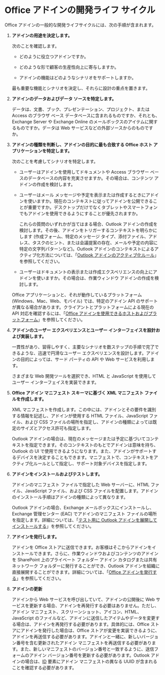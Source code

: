 
# <a name="office-add-ins-development-lifecycle"></a>Office アドインの開発ライフ サイクル


Office アドインの一般的な開発ライフサイクルには、次の手順が含まれます。


1.  **アドインの用途を決定します。**
    
    次のことを確認します。
    
      - どのように役立つアドインですか。 
    
      - どのような形で顧客の生産性向上に寄与しますか。
    
      - アドインの機能はどのようなシナリオをサポートしますか。
    

    最も重要な機能とシナリオを決定し、それらに設計の重点を置きます。 
    
2.  **アドインのデータおよびデータ ソースを特定します。**
    
    データは、文書、ブック、プレゼンテーション、プロジェクト、または Access のブラウザ ベース データベースに含まれるものですか、それとも、Exchange Server や Exchange Online のメールボックスのアイテムに関するものですか。データは Web サービスなどの外部ソースからのものですか。
    
3.  **アドインの種類を判断し、アドインの目的に最も合致する Office ホスト アプリケーションを特定します。**
    
    次のことを考慮してシナリオを特定します。
    
    - ユーザーはアドインを使用してドキュメントや Access ブラウザー ベースのデータベースの内容を充実させますか。その場合は、コンテンツ アドインの作成を検討します。 
    
    - ユーザーはメール メッセージや予定を表示または作成するときにアドインを使いますか。現在のコンテキストに従ってアドインを公開できることが重要ですか。デスクトップだけでなくタブレットやスマートフォンでもアドインを使用できるようにすることが優先されますか。
    
        これらの質問のいずれかが当てはまる場合、Outlook アドインの作成を検討します。その後、アドインをトリガーするコンテキストを明らかにします (作成フォーム、特定のメッセージ タイプ、添付ファイル、アドレス、タスクのヒント、または会議提案の存在、メールや予定の内容に特定の文字列パターンなど)。Outlook アドインのコンテキストによるアクティブ化方法については、「[Outlook アドインのアクティブ化ルール](../outlook/manifests/activation-rules.md)」を参照してください。
    
    - ユーザーはドキュメントの表示または作成エクスペリエンスの向上にアドインを使いますか。その場合は、作業ウィンドウ アドインの作成を検討します。 

    Office アプリケーションと、それが動作しているプラットフォーム (Windows、Mac、Web、モバイル) では、特定のアドイン API のサポートが異なる場合があります。クライアントとプラットフォームによる現在の API 対応を確認するには、「[Office アドインを使用できるホストおよびプラットフォーム](https://dev.office.com/add-in-availability)」を参照してください。  
    
4.  **アドインのユーザー エクスペリエンスとユーザー インターフェイスを設計および実装します。**
    
    一貫性があり、習得しやすく、主要なシナリオを数ステップの手順で完了できるような、迅速で円滑なユーザー エクスペリエンスを設計します。アドインの目的によっては、サード パーティの API や Web サービスを利用します。
    
    さまざまな Web 開発ツールを選択でき、HTML と JavaScript を使用してユーザー インターフェイスを実装できます。
    
5.  **Office アドイン マニフェスト スキーマに基づく XML マニフェスト ファイルを作成します。**
    
    XML マニフェストを作成します。この中には、アドインとその要件を識別する情報を記述し、アドインが使用する HTML ファイル、JavaScript ファイル、および CSS ファイルの場所を指定し、アドインの種類によっては既定のサイズとアクセス許可も指定します。
    
    Outlook アドインの場合は、現在のメッセージまたは予定に基づいてコンテキストを指定できます。そのコンテキストのもとでアドインは意味を持ち、Outlook の UI で使用できるようになります。また、アドインがサポートするデバイスを決定することもできます。マニフェストで、コンテキストをアクティブ化ルールとして指定し、サポート対象デバイスを指定します。
    
6.  **アドインをインストールおよびテストします。**
    
    アドインのマニフェスト ファイルで指定した Web サーバーに、HTML ファイル、JavaScript ファイル、および CSS ファイルを配置します。アドインのインストール手順はアドインの種類によって異なります。
    
    Outlook アドインの場合、Exchange メールボックスにインストールし、Exchange 管理センター (EAC) でアドインのマニフェスト ファイルの場所を指定します。詳細については、「[テスト用に Outlook アドインを展開してインストールする](../outlook/testing-and-tips.md)」を参照してください。
    
7.  **アドインを発行します。**
    
    アドインを Office ストアに送信できます。お客様はそこからアドインをインストールできます。さらに、作業ウィンドウおよびコンテンツのアドインを SharePoint 上のプライベート フォルダー アドイン カタログまたは共有ネットワーク フォルダーに発行することができ、Outlook アドインを組織に直接展開することができます。詳細については、「[Office アドインを発行する](../publish/publish.md)」を参照してください。
    
8.  **アドインの更新**
    
    アドインから Web サービスを呼び出していて、アドインの公開後に Web サービスを更新する場合、アドインを再発行する必要はありません。ただし、アドイン マニフェスト、スクリーンショット、アイコン、HTML、JavaScript のファイルなど、アドインに送信したアイテムやデータを変更する場合は、アドインを再発行する必要があります。具体的には、Office ストアにアドインを発行した場合は、Office ストアが変更を実装できるように、アドインを再送信する必要があります。アドインと一緒に、新しいバージョン番号を含む更新されたアドイン マニフェストを再送信する必要があります。また、新しいマニフェストのバージョン番号と一致するように、送信フォームのアドイン バージョン番号を更新する必要があります。Outlook アドインの場合は、[ID](../../reference/manifest/id.md) 要素にアドイン マニフェストの異なる UUID が含まれることを確認する必要があります。
    
